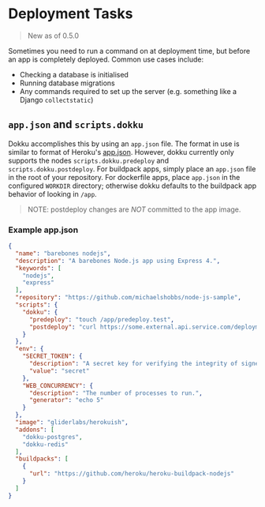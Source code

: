# Deployment Tasks

> New as of 0.5.0

Sometimes you need to run a command on at deployment time, but before an app is completely deployed.
Common use cases include:

* Checking a database is initialised
* Running database migrations
* Any commands required to set up the server (e.g. something like a Django `collectstatic`)

## `app.json` and `scripts.dokku`

Dokku accomplishes this by using an `app.json` file. The format in use is similar to format of Heroku's [app.json](https://devcenter.heroku.com/articles/app-json-schema).
However, dokku currently only supports the nodes `scripts.dokku.predeploy` and `scripts.dokku.postdeploy`.
For buildpack apps, simply place an `app.json` file in the root of your repository.
For dockerfile apps, place `app.json` in the configured `WORKDIR` directory; otherwise dokku defaults to the buildpack app behavior of looking in `/app`.
>NOTE: postdeploy changes are *NOT* committed to the app image.

### Example app.json

```json
{
  "name": "barebones nodejs",
  "description": "A barebones Node.js app using Express 4.",
  "keywords": [
    "nodejs",
    "express"
  ],
  "repository": "https://github.com/michaelshobbs/node-js-sample",
  "scripts": {
    "dokku": {
      "predeploy": "touch /app/predeploy.test",
      "postdeploy": "curl https://some.external.api.service.com/deployment?state=success"
    }
  },
  "env": {
    "SECRET_TOKEN": {
      "description": "A secret key for verifying the integrity of signed cookies.",
      "value": "secret"
    },
    "WEB_CONCURRENCY": {
      "description": "The number of processes to run.",
      "generator": "echo 5"
    }
  },
  "image": "gliderlabs/herokuish",
  "addons": [
    "dokku-postgres",
    "dokku-redis"
  ],
  "buildpacks": [
    {
      "url": "https://github.com/heroku/heroku-buildpack-nodejs"
    }
  ]
}
```
